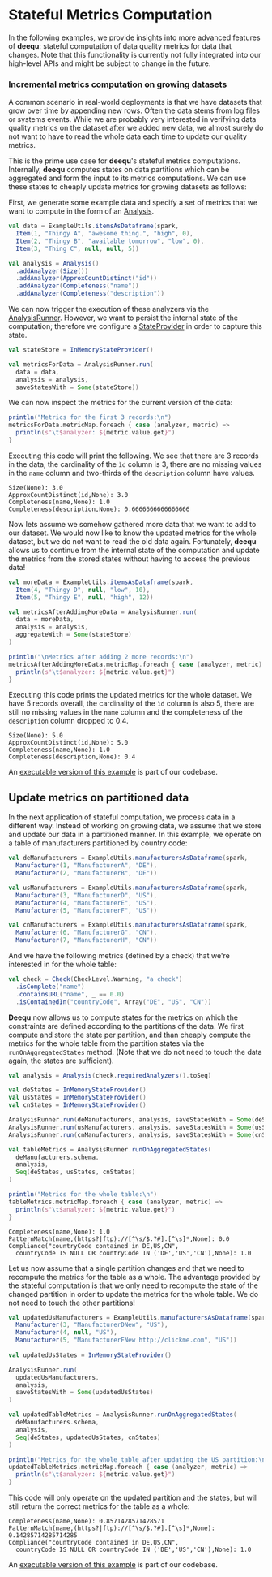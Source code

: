 # Stateful Metrics Computation

In the following examples, we provide insights into more advanced features of **deequ**: stateful computation of data quality metrics for data that changes. Note that this functionality is currently not fully integrated into our high-level APIs and might be subject to change in the future.

### Incremental metrics computation on growing datasets

A common scenario in real-world deployments is that we have datasets that grow over time by appending new rows. Often the data stems from log files or systems events. While we are probably very interested in verifying data quality metrics on the dataset after we added new data, we almost surely do not want to have to read the whole data each time to update our quality metrics.

This is the prime use case for **deequ**'s stateful metrics computations. Internally, **deequ** computes states on data partitions which can be aggregated and form the input to its metrics computations. We can use these states to cheaply update metrics for growing datasets as follows:

First, we generate some example data and specify a set of metrics that we want to compute in the form of an [Analysis](https://github.com/awslabs/deequ/blob/master/src/main/scala/com/amazon/deequ/analyzers/Analysis.scala).

```scala
val data = ExampleUtils.itemsAsDataframe(spark,
  Item(1, "Thingy A", "awesome thing.", "high", 0),
  Item(2, "Thingy B", "available tomorrow", "low", 0),
  Item(3, "Thing C", null, null, 5))

val analysis = Analysis()
  .addAnalyzer(Size())
  .addAnalyzer(ApproxCountDistinct("id"))
  .addAnalyzer(Completeness("name"))
  .addAnalyzer(Completeness("description"))
```
We can now trigger the execution of these analyzers via the [AnalysisRunner](https://github.com/awslabs/deequ/blob/master/src/main/scala/com/amazon/deequ/analyzers/runners/AnalysisRunner.scala). However, we want to persist the internal state of the computation; therefore we configure a [StateProvider](https://github.com/awslabs/deequ/blob/master/src/main/scala/com/amazon/deequ/analyzers/StateProvider.scala) in order to capture this state.

```scala
val stateStore = InMemoryStateProvider()

val metricsForData = AnalysisRunner.run(
  data = data,
  analysis = analysis,
  saveStatesWith = Some(stateStore)) 
```

We can now inspect the metrics for the current version of the data:

```scala
println("Metrics for the first 3 records:\n")
metricsForData.metricMap.foreach { case (analyzer, metric) =>
  println(s"\t$analyzer: ${metric.value.get}")
}
```

Executing this code will print the following. We see that there are 3 records in the data, the cardinality of the `ìd` column is 3, there are no missing values in the `name` column and two-thirds of the `description` column have values.

```
Size(None): 3.0
ApproxCountDistinct(id,None): 3.0
Completeness(name,None): 1.0
Completeness(description,None): 0.6666666666666666
```

Now lets assume we somehow gathered more data that we want to add to our dataset. We would now like to know the updated metrics for the whole dataset, but we do not want to read the old data again. Fortunately, **deequ** allows us to continue from the internal state of the computation and update the metrics from the stored states without having to access the previous data! 

```scala
val moreData = ExampleUtils.itemsAsDataframe(spark,
  Item(4, "Thingy D", null, "low", 10),
  Item(5, "Thingy E", null, "high", 12))

val metricsAfterAddingMoreData = AnalysisRunner.run(
  data = moreData,
  analysis = analysis,
  aggregateWith = Some(stateStore) 
)

println("\nMetrics after adding 2 more records:\n")
metricsAfterAddingMoreData.metricMap.foreach { case (analyzer, metric) =>
  println(s"\t$analyzer: ${metric.value.get}")
}
```
Executing this code prints the updated metrics for the whole dataset. We have 5 records overall, the cardinality of the `ìd` column is also 5, there are still no missing values in the `name` column and the completeness of the `description` column dropped to 0.4.

```
Size(None): 5.0
ApproxCountDistinct(id,None): 5.0
Completeness(name,None): 1.0
Completeness(description,None): 0.4
```
An [executable version of this example](https://github.com/awslabs/deequ/blob/master/src/main/scala/com/amazon/deequ/examples/IncrementalMetricsExample.scala) is part of our codebase.

## Update metrics on partitioned data

In the next application of stateful computation, we process data in a different way. Instead of working on growing data, we assume that we store and update our data in a partitioned manner. In this example, we operate on a table of manufacturers partitioned by country code:

```scala
val deManufacturers = ExampleUtils.manufacturersAsDataframe(spark,
  Manufacturer(1, "ManufacturerA", "DE"),
  Manufacturer(2, "ManufacturerB", "DE"))

val usManufacturers = ExampleUtils.manufacturersAsDataframe(spark,
  Manufacturer(3, "ManufacturerD", "US"),
  Manufacturer(4, "ManufacturerE", "US"),
  Manufacturer(5, "ManufacturerF", "US"))

val cnManufacturers = ExampleUtils.manufacturersAsDataframe(spark,
  Manufacturer(6, "ManufacturerG", "CN"),
  Manufacturer(7, "ManufacturerH", "CN"))
```

And we have the following metrics (defined by a check) that we're interested in for the whole table:

```scala
val check = Check(CheckLevel.Warning, "a check")
  .isComplete("name")
  .containsURL("name", _ == 0.0)
  .isContainedIn("countryCode", Array("DE", "US", "CN"))
```

**Deequ** now allows us to compute states for the metrics on which the constraints are defined according to the partitions of the data. We first compute and store the state per partition, and than cheaply compute the metrics for the whole table from the partition states via the `runOnAggregatedStates` method. (Note that we do not need to touch the data again, the states are sufficient).

```scala
val analysis = Analysis(check.requiredAnalyzers().toSeq)

val deStates = InMemoryStateProvider()
val usStates = InMemoryStateProvider()
val cnStates = InMemoryStateProvider()

AnalysisRunner.run(deManufacturers, analysis, saveStatesWith = Some(deStates))
AnalysisRunner.run(usManufacturers, analysis, saveStatesWith = Some(usStates))
AnalysisRunner.run(cnManufacturers, analysis, saveStatesWith = Some(cnStates))

val tableMetrics = AnalysisRunner.runOnAggregatedStates(
  deManufacturers.schema, 
  analysis,
  Seq(deStates, usStates, cnStates)
)

println("Metrics for the whole table:\n")
tableMetrics.metricMap.foreach { case (analyzer, metric) =>
  println(s"\t$analyzer: ${metric.value.get}")
}
```

```
Completeness(name,None): 1.0
PatternMatch(name,(https?|ftp)://[^\s/$.?#].[^\s]*,None): 0.0
Compliance("countryCode contained in DE,US,CN", 
  countryCode IS NULL OR countryCode IN ('DE','US','CN'),None): 1.0
```

Let us now assume that a single partition changes and that we need to recompute the metrics for the table as a whole. The advantage provided by the stateful computation is that we only need to recompute the state of the changed partition in order to update the metrics for the whole table. We do not need to touch the other partitions!

```scala
val updatedUsManufacturers = ExampleUtils.manufacturersAsDataframe(spark,
  Manufacturer(3, "ManufacturerDNew", "US"),
  Manufacturer(4, null, "US"),
  Manufacturer(5, "ManufacturerFNew http://clickme.com", "US"))
  
val updatedUsStates = InMemoryStateProvider()

AnalysisRunner.run(
  updatedUsManufacturers, 
  analysis, 
  saveStatesWith = Some(updatedUsStates)
)

val updatedTableMetrics = AnalysisRunner.runOnAggregatedStates(
  deManufacturers.schema, 
  analysis,
  Seq(deStates, updatedUsStates, cnStates)
)

println("Metrics for the whole table after updating the US partition:\n")
updatedTableMetrics.metricMap.foreach { case (analyzer, metric) =>
  println(s"\t$analyzer: ${metric.value.get}")
}
```

This code will only operate on the updated partition and the states, but will still return the correct metrics for the table as a whole:

```
Completeness(name,None): 0.8571428571428571
PatternMatch(name,(https?|ftp)://[^\s/$.?#].[^\s]*,None): 0.14285714285714285
Compliance("countryCode contained in DE,US,CN", 
  countryCode IS NULL OR countryCode IN ('DE','US','CN'),None): 1.0
```

An [executable version of this example](https://github.com/awslabs/deequ/blob/master/src/main/scala/com/amazon/deequ/examples/UpdateMetricsOnPartitionedDataExample.scala) is part of our codebase.

